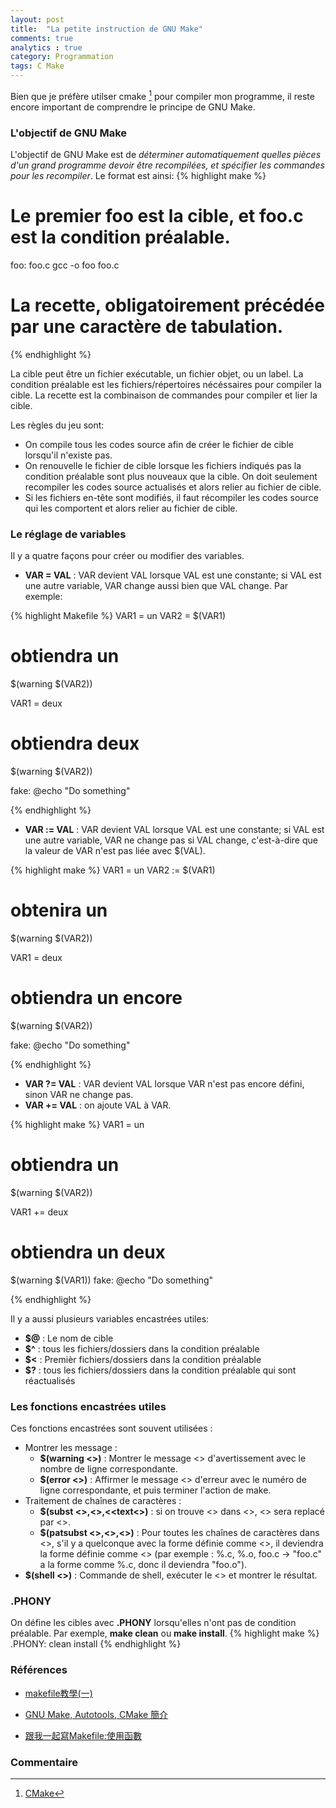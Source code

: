 ```yaml
---
layout: post
title:  "La petite instruction de GNU Make"
comments: true
analytics : true
category: Programmation
tags: C Make
---
```


Bien que je préfère utilser cmake [^1] pour compiler mon programme, 
il reste encore important de comprendre le principe de GNU Make.

### L'objectif de GNU Make ###
L'objectif de GNU Make est de *déterminer automatiquement quelles pièces d'un grand programme devoir être recompilées,
et spécifier les commandes pour les recompiler*.
Le format est ainsi:
{% highlight make %}
# Le premier foo est la cible, et foo.c est la condition préalable.
foo: foo.c
	gcc -o foo foo.c
# La recette, obligatoirement précédée par une caractère de tabulation.
  
{% endhighlight %}

La cible peut être un fichier exécutable, un fichier objet, ou un label.
La condition préalable est les fichiers/répertoires nécéssaires pour compiler la cible.
La recette est la combinaison de commandes pour compiler et lier la cible.

Les règles du jeu sont:  
- On compile tous les codes source afin de créer le fichier de cible lorsqu'il n'existe pas.  
- On renouvelle le fichier de cible lorsque les fichiers indiqués pas la condition préalable sont plus nouveaux que la cible.
On doit seulement recompiler les codes source actualisés et alors relier au fichier de cible.  
- Si les fichiers en-tête sont modifiés, il faut récompiler les codes source qui les comportent et alors relier au fichier de cible.  

### Le réglage de variables ###

Il y a quatre façons pour créer ou modifier des variables.

- **VAR = VAL** : VAR devient VAL lorsque VAL est une constante; si VAL est une autre variable, VAR change aussi bien que VAL change. Par exemple:

{% highlight Makefile %}
VAR1 = un
VAR2 = $(VAR1)

# obtiendra un
$(warning $(VAR2))

VAR1 = deux

# obtiendra deux
$(warning $(VAR2))

fake: 
	@echo "Do something"
  
{% endhighlight %}

- **VAR := VAL** : VAR devient VAL lorsque VAL est une constante; si VAL est une autre variable, VAR ne change pas si VAL change,
c'est-à-dire que la valeur de VAR n'est pas liée avec $(VAL).

{% highlight make %}
VAR1 = un
VAR2 := $(VAR1)

# obtenira un
$(warning $(VAR2))

VAR1 = deux

# obtiendra un encore
$(warning $(VAR2))

fake: 
	@echo "Do something"
  
{% endhighlight %}

- **VAR ?= VAL** : VAR devient VAL lorsque VAR n'est pas encore défini, sinon VAR ne change pas.  
- **VAR += VAL** : on ajoute VAL à VAR.

{% highlight make %}
VAR1 = un

# obtiendra un
$(warning $(VAR2))

VAR1 += deux

# obtiendra un deux
$(warning $(VAR1))
fake: 
	@echo "Do something"
  
{% endhighlight %}

Il y a aussi plusieurs variables encastrées utiles:

- **$@** : Le nom de cible  
- **$^** : tous les fichiers/dossiers dans la condition préalable  
- **$<** : Premièr fichiers/dossiers dans la condition préalable  
- **$?** : tous les fichiers/dossiers dans la condition préalable qui sont réactualisés  

### Les fonctions encastrées utiles ###
Ces fonctions encastrées sont souvent utilisées :

- Montrer les message :
  + **$(warning <<Message>>)** : Montrer le message <<Message>> d'avertissement avec le nombre de ligne correspondante.  
  + **$(error <<Message>>)** : Affirmer le message <<Message>> d'erreur avec le numéro de ligne correspondante,
et puis terminer l'action de make.  
- Traitement de chaînes de caractères :  
  + **$(subst <<from>>,<<to>>,<<text<>)** : si on trouve <<from>> dans <<text>>, <<from>> sera replacé par <<to>>.  
  + **$(patsubst <<pattern>>,<<replacement>>,<<text>>)** : Pour toutes les chaînes de caractères dans <<text>>,
s'il y a quelconque avec la forme définie comme <<pattern>>,
il deviendra la forme définie comme <<replacement>> 
(par exemple : %.c, %.o, foo.c ->  "foo.c" a la forme comme %.c, donc il deviendra "foo.o").  
- **$(shell <<commande>>)** : Commande de shell, exécuter le <<commande>> et montrer le résultat.

### .PHONY ###

On défine les cibles avec **.PHONY** lorsqu'elles n'ont pas de condition préalable.
Par exemple, **make clean** ou **make install**.
{% highlight make %}
.PHONY: clean install
{% endhighlight %}


### Références ###
- [makefile教學(一)](http://jeff71321.pixnet.net/blog/post/92143030-makefile%E6%95%99%E5%AD%B8%28%E4%B8%80%29)

- [GNU Make, Autotools, CMake 簡介](http://fr.slideshare.net/zzz00072/gnu-make-autotools-cmake)

- [跟我一起寫Makefile:使用函數](http://wiki.ubuntu.org.cn/index.php?title=%E8%B7%9F%E6%88%91%E4%B8%80%E8%B5%B7%E5%86%99Makefile:%E4%BD%BF%E7%94%A8%E5%87%BD%E6%95%B0&variant=zh-tw)


### Commentaire ###
[^1]: [CMake](https://cmake.org/)
